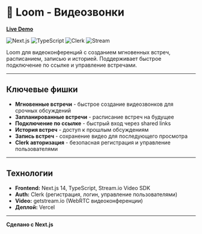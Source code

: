 # 🎥 Loom - Видеозвонки

**[Live Demo](https://loom.dmitri-server.ru/)**

![Next.js](https://img.shields.io/badge/Next.js-14-black) ![TypeScript](https://img.shields.io/badge/TypeScript-5.0-blue) ![Clerk](https://img.shields.io/badge/Clerk-Auth-purple) ![Stream](https://img.shields.io/badge/Stream.io-Video-blue)

Loom для видеоконференций с созданием мгновенных встреч, расписанием, записью и историей. Поддерживает быстрое подключение по ссылке и управление встречами.

---

## Ключевые фишки

- **Мгновенные встречи** - быстрое создание видеозвонков для срочных обсуждений
- **Запланированные встречи** - расписание встреч на будущее
- **Подключение по ссылке** - быстрый вход через shared links
- **История встреч** - доступ к прошлым обсуждениям
- **Запись встреч** - сохранение видео для последующего просмотра
- **Clerk авторизация** - безопасная регистрация и управление пользователями

---

## Технологии

- **Frontend:** Next.js 14, TypeScript, Stream.io Video SDK
- **Auth:** Clerk (регистрация, логин, управление пользователями)
- **Video:** getstream.io (WebRTC видеоконференции)
- **Деплой:** Vercel

---

**Сделано с Next.js**
